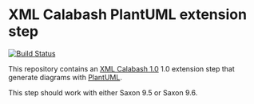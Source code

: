 # XML Calabash PlantUML extension step

[![Build Status](https://travis-ci.org/ndw/xmlcalabash1-plantuml.svg?branch=master)](https://travis-ci.org/ndw/xmlcalabash1-plantuml.svg?branch=master)

This repository contains an
[XML Calabash 1.0](http://github.com/ndw/xmlcalabash1) 1.0 extension
step that generate diagrams with
[PlantUML](http://sourceforge.net/projects/plantuml/).

This step should work with either Saxon 9.5 or Saxon 9.6.
